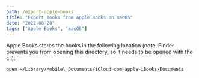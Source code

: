 ```yaml
---
path: /export-apple-books
title: "Export Books from Apple Books on macOS"
date: "2022-08-28"
tags: ["Apple Books", "macOS"]
---
```


Apple Books stores the books in the following location (note: Finder prevents
you from opening this directory, so it needs to be opened with the cli):

```zsh
open ~/Library/Mobile\ Documents/iCloud~com~apple~iBooks/Documents
```
